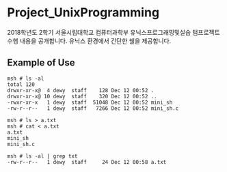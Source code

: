 # Project_UnixProgramming
2018학년도 2학기 서울시립대학교 컴퓨터과학부 유닉스프로그래밍및실습 텀프로젝트 수행 내용을 공개합니다. 유닉스 환경에서 간단한 쉘을 제공합니다.

## Example of Use

```
msh # ls -al
total 120
drwxr-xr-x@  4 dewy  staff    128 Dec 12 00:52 .
drwxr-xr-x@ 10 dewy  staff    320 Dec 12 00:52 ..
-rwxr-xr-x   1 dewy  staff  51048 Dec 12 00:52 mini_sh
-rw-r--r--   1 dewy  staff   7266 Dec 12 00:52 mini_sh.c
```

```
msh # ls > a.txt 
msh # cat < a.txt
a.txt
mini_sh
mini_sh.c
```

```
msh # ls -al | grep txt
-rw-r--r--   1 dewy  staff     24 Dec 12 00:58 a.txt
```
